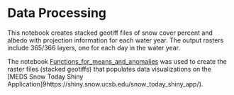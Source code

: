 # Data Processing

This notebook creates stacked geotiff files of snow cover percent and albedo with projection information for each water year. 
The output rasters include 365/366 layers, one for each day in the water year.

The notebook [Functions_for_means_and_anomalies](https://github.com/MEDSsnowtoday/data_processing/blob/09dfffb756a51a6686bf623b1720730349d87e0d/functions_for_means_and_anomalies.ipynb) was used to create the raster files (stacked geotiffs) that populates data visualizations on the [MEDS Snow Today Shiny Application]9https://shiny.snow.ucsb.edu/snow_today_shiny_app/).
